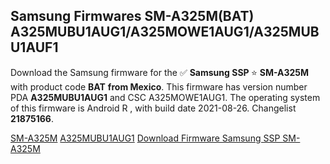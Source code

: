 <h2>Samsung Firmwares SM-A325M(BAT) A325MUBU1AUG1/A325MOWE1AUG1/A325MUBU1AUF1</h2>
Download the Samsung firmware for the ✅ <strong>Samsung SSP </strong> ⭐ <strong>SM-A325M</strong> with product code <strong>BAT</strong> <strong> from Mexico</strong>. This firmware has version number PDA <strong>A325MUBU1AUG1</strong> and CSC A325MOWE1AUG1. The operating system of this firmware is Android R , with build date 2021-08-26. Changelist <strong>21875166</strong>.


[SM-A325M](https://samfirm.shop/samsung/model/SM-A325M)
[A325MUBU1AUG1](https://samfirm.shop/samsung/pda/A325MUBU1AUG1)
[Download Firmware Samsung SSP SM-A325M](https://samfirm.shop/samsung/firmware/452689)
